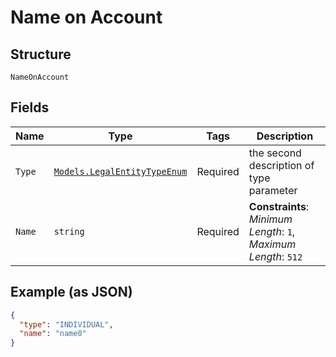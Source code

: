 
# Name on Account

## Structure

`NameOnAccount`

## Fields

| Name | Type | Tags | Description |
|  --- | --- | --- | --- |
| `Type` | [`Models.LegalEntityTypeEnum`](../../doc/models/legal-entity-type-enum.md) | Required | the second description of type parameter |
| `Name` | `string` | Required | **Constraints**: *Minimum Length*: `1`, *Maximum Length*: `512` |

## Example (as JSON)

```json
{
  "type": "INDIVIDUAL",
  "name": "name0"
}
```

